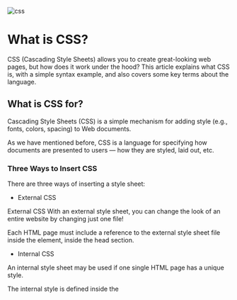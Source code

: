 ![css](https://www.freetutorialsplus.com/css-tutorial/images/css-illustration.png)

# What is CSS?

CSS (Cascading Style Sheets) allows you to create great-looking web pages, but how does it work under the hood? This article explains what CSS is, with a simple syntax example, and also covers some key terms about the language.


## What is CSS for?
Cascading Style Sheets (CSS) is a simple mechanism for adding style (e.g., fonts, colors, spacing) to Web documents.

As we have mentioned before, CSS is a language for specifying how documents are presented to users — how they are styled, laid out, etc.

### Three Ways to Insert CSS

There are three ways of inserting a style sheet:

- External CSS

External CSS
With an external style sheet, you can change the look of an entire website by changing just one file!

Each HTML page must include a reference to the external style sheet file inside the <link> element, inside the head section.

- Internal CSS

An internal style sheet may be used if one single HTML page has a unique style.

The internal style is defined inside the <style> element, inside the head section.

The external .css file should not contain any HTML tags.



- Inline CSS

An inline style may be used to apply a unique style for a single element.

To use inline styles, add the style attribute to the relevant element. The style attribute can contain any CSS property.

![selector](https://miro.medium.com/max/3840/1*naFDyXh9iGtmvNRhhFY-og.png)